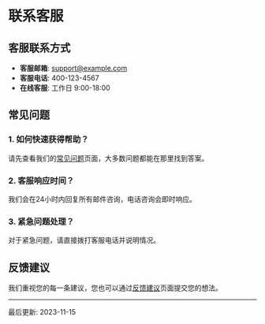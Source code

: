 # 联系客服

## 客服联系方式

- **客服邮箱**: support@example.com
- **客服电话**: 400-123-4567
- **在线客服**: 工作日 9:00-18:00

## 常见问题

### 1. 如何快速获得帮助？
请先查看我们的[常见问题](/help?section=主要问题)页面，大多数问题都能在那里找到答案。

### 2. 客服响应时间？
我们会在24小时内回复所有邮件咨询，电话咨询会即时响应。

### 3. 紧急问题处理？
对于紧急问题，请直接拨打客服电话并说明情况。

## 反馈建议

我们重视您的每一条建议，您也可以通过[反馈建议](/help?section=提出问题&item=feedback)页面提交您的想法。

---

最后更新: 2023-11-15
